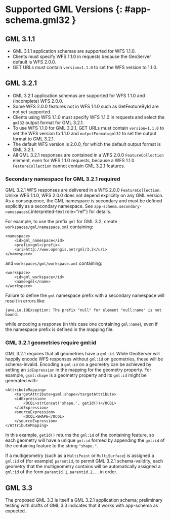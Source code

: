 # Supported GML Versions {: #app-schema.gml32 }

## GML 3.1.1

-   GML 3.1.1 application schemas are supported for WFS 1.1.0.
-   Clients must specify WFS 1.1.0 in requests because the GeoServer default is WFS 2.0.0.
-   GET URLs must contain `version=1.1.0` to set the WFS version to 1.1.0.

## GML 3.2.1

-   GML 3.2.1 application schemas are supported for WFS 1.1.0 and (incomplete) WFS 2.0.0.
-   Some WFS 2.0.0 features not in WFS 1.1.0 such as GetFeatureById are not yet supported.
-   Clients using WFS 1.1.0 must specify WFS 1.1.0 in requests and select the `gml32` output format for GML 3.2.1.
-   To use WFS 1.1.0 for GML 3.2.1, GET URLs must contain `version=1.1.0` to set the WFS version to 1.1.0 and `outputFormat=gml32` to set the output format to GML 3.2.1.
-   The default WFS version is 2.0.0, for which the default output format is GML 3.2.1.
-   All GML 3.2.1 responses are contained in a WFS 2.0.0 `FeatureCollection` element, even for WFS 1.1.0 requests, because a WFS 1.1.0 `FeatureCollection` cannot contain GML 3.2.1 features.

### Secondary namespace for GML 3.2.1 required

GML 3.2.1 WFS responses are delivered in a WFS 2.0.0 `FeatureCollection`. Unlike WFS 1.1.0, WFS 2.0.0 does not depend explicitly on any GML version. As a consequence, the GML namespace is secondary and must be defined explicitly as a secondary namespace. See `app-schema.secondary-namespaces`{.interpreted-text role="ref"} for details.

For example, to use the prefix `gml` for GML 3.2, create `workspaces/gml/namespace.xml` containing:

    <namespace>
        <id>gml_namespace</id>
        <prefix>gml</prefix>
        <uri>http://www.opengis.net/gml/3.2</uri>
    </namespace>

and `workspaces/gml/workspace.xml` containing:

    <workspace>
        <id>gml_workspace</id>
        <name>gml</name>
    </workspace>

Failure to define the `gml` namespace prefix with a secondary namespace will result in errors like:

    java.io.IOException: The prefix "null" for element "null:name" is not bound.

while encoding a response (in this case one containing `gml:name`), even if the namespace prefix is defined in the mapping file.

### GML 3.2.1 geometries require gml:id

GML 3.2.1 requires that all geometries have a `gml:id`. While GeoServer will happily encode WFS responses without `gml:id` on geometries, these will be schema-invalid. Encoding a `gml:id` on a geometry can be achieved by setting an `idExpression` in the mapping for the geometry property. For example, `gsml:shape` is a geometry property and its `gml:id` might be generated with:

    <AttributeMapping>
        <targetAttribute>gsml:shape</targetAttribute>
        <idExpression>
            <OCQL>strConcat('shape.', getId())</OCQL>
        </idExpression>
        <sourceExpression>
            <OCQL>SHAPE</OCQL>
        </sourceExpression>
    </AttributeMapping>

In this example, `getId()` returns the `gml:id` of the containing feature, so each geometry will have a unique `gml:id` formed by appending the `gml:id` of the containing feature to the string `"shape."`.

If a multigeometry (such as a `MultiPoint` or `MultiSurface`) is assigned a `gml:id` of (for example) `parentid`, to permit GML 3.2.1 schema-validity, each geometry that the multigeometry contains will be automatically assigned a `gml:id` of the form `parentid.1`, `parentid.2`, \... in order.

## GML 3.3

The proposed GML 3.3 is itself a GML 3.2.1 application schema; preliminary testing with drafts of GML 3.3 indicates that it works with app-schema as expected.
